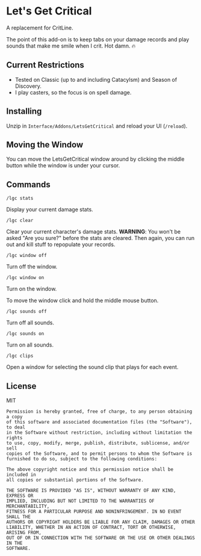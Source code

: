 # Let's Get Critical

A replacement for CritLine.

The point of this add-on is to keep tabs on your damage records and
play sounds that make me smile when I crit.  Hot damn.  🔥

## Current Restrictions


* Tested on Classic (up to and including Catacylsm) and Season of Discovery.
* I play casters, so the focus is on spell damage.

## Installing

Unzip in `Interface/Addons/LetsGetCritical` and reload your UI (`/reload`).

## Moving the Window

You can move the LetsGetCritical window around by clicking the middle button
while the window is under your cursor.

## Commands

`/lgc stats`

Display your current damage stats.

`/lgc clear`

Clear your current character's damage stats.  **WARNING**:  You won't be
asked "Are you sure?" before the stats are cleared.  Then again, you can run 
out and kill stuff to repopulate your records.

`/lgc window off`

Turn off the window.

`/lgc window on`

Turn on the window.

To move the window click and hold the middle mouse button.

`/lgc sounds off`

Turn off all sounds.

`/lgc sounds on`

Turn on all sounds.

`/lgc clips`

Open a window for selecting the sound clip that plays for each event.

## License

MIT

```
Permission is hereby granted, free of charge, to any person obtaining a copy
of this software and associated documentation files (the "Software"), to deal
in the Software without restriction, including without limitation the rights
to use, copy, modify, merge, publish, distribute, sublicense, and/or sell
copies of the Software, and to permit persons to whom the Software is
furnished to do so, subject to the following conditions:

The above copyright notice and this permission notice shall be included in
all copies or substantial portions of the Software.

THE SOFTWARE IS PROVIDED "AS IS", WITHOUT WARRANTY OF ANY KIND, EXPRESS OR
IMPLIED, INCLUDING BUT NOT LIMITED TO THE WARRANTIES OF MERCHANTABILITY,
FITNESS FOR A PARTICULAR PURPOSE AND NONINFRINGEMENT. IN NO EVENT SHALL THE
AUTHORS OR COPYRIGHT HOLDERS BE LIABLE FOR ANY CLAIM, DAMAGES OR OTHER
LIABILITY, WHETHER IN AN ACTION OF CONTRACT, TORT OR OTHERWISE, ARISING FROM,
OUT OF OR IN CONNECTION WITH THE SOFTWARE OR THE USE OR OTHER DEALINGS IN THE
SOFTWARE.
```

